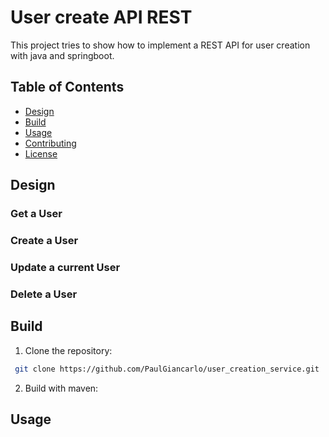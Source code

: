 # User create API REST
This project tries to show how to implement a REST API for user creation with java and springboot.

## Table of Contents
- [Design](##Design)
- [Build](##Build)
- [Usage](##Usage)
- [Contributing](#contributing)
- [License](#license)

## Design
### Get a User
### Create a User
### Update a current User
### Delete a User

## Build
1. Clone the repository:
```bash
 git clone https://github.com/PaulGiancarlo/user_creation_service.git
```
2. Build with maven:

## Usage

